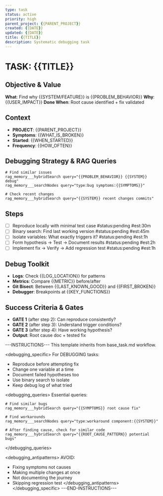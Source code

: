 ```yaml
---
type: task
status: active
priority: high
parent_project: {{PARENT_PROJECT}}
created: {{DATE}}
updated: {{DATE}}
title: {{TITLE}}
description: Systematic debugging task
---
```


# TASK: {{TITLE}}

## Objective & Value
**What**: Find why {{SYSTEM/FEATURE}} is {{PROBLEM_BEHAVIOR}}
**Why**: {{USER_IMPACT}}
**Done When**: Root cause identified + fix validated

## Context
- **PROJECT**: {{PARENT_PROJECT}}
- **Symptoms**: {{WHAT_IS_BROKEN}}
- **Started**: {{WHEN_STARTED}}
- **Frequency**: {{HOW_OFTEN}}

## Debugging Strategy & RAG Queries
```
# Find similar issues
rag_memory___hybridSearch query="{{PROBLEM_BEHAVIOR}} {{SYSTEM}} debug"
rag_memory___searchNodes query="type:bug symptoms:{{SYMPTOMS}}"

# Check recent changes
rag_memory___hybridSearch query="{{SYSTEM}} recent changes commits"
```

## Steps
- [ ] Reproduce locally with minimal test case #status:pending #est:30m
- [ ] Binary search: Find last working version #status:pending #est:45m
- [ ] Isolate variables: What exactly triggers it? #status:pending #est:1h
- [ ] Form hypothesis → Test → Document results #status:pending #est:2h
- [ ] Implement fix → Verify → Add regression test #status:pending #est:1h

## Debug Toolkit
- **Logs**: Check {{LOG_LOCATION}} for patterns
- **Metrics**: Compare {{METRIC}} before/after
- **Git Bisect**: Between {{LAST_KNOWN_GOOD}} and {{FIRST_BROKEN}}
- **Debugger**: Breakpoints at {{KEY_FUNCTIONS}}

## Success Criteria & Gates
- **GATE 1** (after step 2): Can reproduce consistently?
- **GATE 2** (after step 3): Understand trigger conditions?
- **GATE 3** (after step 4): Have working hypothesis?
- **Output**: Root cause doc + tested fix

---INSTRUCTIONS---
This template inherits from base_task.md workflow.

<debugging_specific>
For DEBUGGING tasks:
- Reproduce before attempting fix
- Change one variable at a time
- Document failed hypotheses too
- Use binary search to isolate
- Keep debug log of what tried

<debugging_queries>
Essential queries:
```
# Find similar bugs
rag_memory___hybridSearch query="{{SYMPTOMS}} root cause fix"

# Find workarounds
rag_memory___searchNodes query="type:workaround component:{{SYSTEM}}"

# After finding cause, check for similar code
rag_memory___hybridSearch query="{{ROOT_CAUSE_PATTERN}} potential bugs"
```
</debugging_queries>

<debugging_antipatterns>
AVOID:
- Fixing symptoms not causes
- Making multiple changes at once
- Not documenting the journey
- Skipping regression test
</debugging_antipatterns>
</debugging_specific>
---END-INSTRUCTIONS---